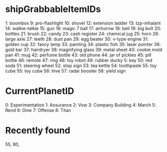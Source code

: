 # shipGrabbableItemIDs
1: boombox
9: pro-flashlight
10: shovel
12: extension ladder
13: tzp-inhalant
14: walkie-talkie
15: gun
16: magic 7 ball
17: airhornw
18: bell
19: big bolt
20: bottles
21: brush
22: candy
23: cash register
24: chemical jug
25: horn
26: large axle
27: teeth
28: dust pan
29: egg beater
30: v-type engine
31: golden cup
32: fancy lamp
33: painting
34: plastic fish
35: laser pointer
36: gold bar
37: hairdryer
38: magnifying glass
39: metal sheet
40: cookie mold pan
41: mug
42: perfume bottle
43: old phone
44: jar of pickles
45: pill bottle
46: remote
47: ring
48: toy robot
49: rubber ducky
5: key
50: red soda
51: steering wheel
52: stop sign
53: tea kettle
54: toothpaste
55: toy cube
55: toy cube
56: hive
57: radar booster
58: yield sign

# CurrentPlanetID
0: Experimentation
1: Assurance
2: Vow
3: Company Building
4: March
5: Rend
6: Dine
7: Offense
8: Titan

# Recently found
55,
80,
